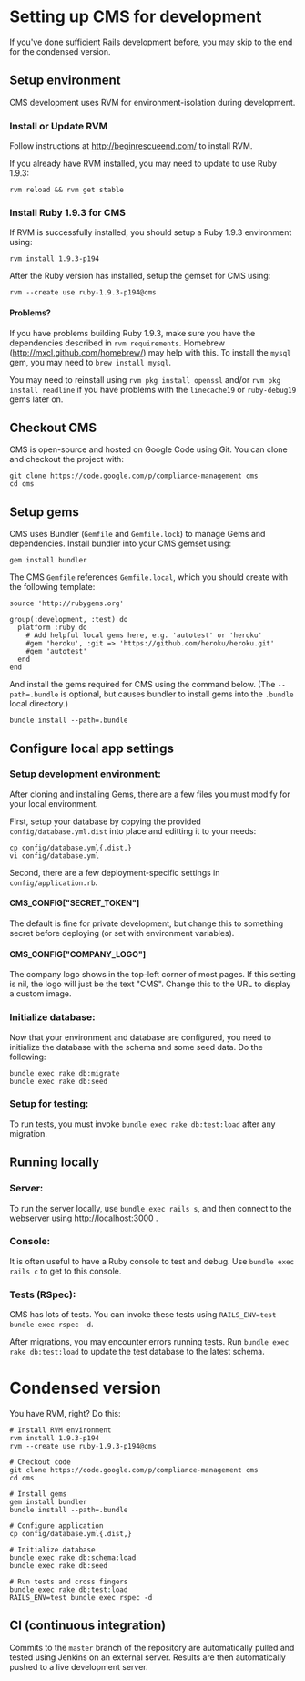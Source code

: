 Setting up CMS for development
==============================

If you've done sufficient Rails development before, you may skip to the end for the condensed version.


Setup environment
-----------------

CMS development uses RVM for environment-isolation during development.

### Install or Update RVM

Follow instructions at http://beginrescueend.com/ to install RVM.

If you already have RVM installed, you may need to update to use Ruby 1.9.3:

    rvm reload && rvm get stable

### Install Ruby 1.9.3 for CMS

If RVM is successfully installed, you should setup a Ruby 1.9.3 environment using:

    rvm install 1.9.3-p194

After the Ruby version has installed, setup the gemset for CMS using:

    rvm --create use ruby-1.9.3-p194@cms

#### Problems?

If you have problems building Ruby 1.9.3, make sure you have the dependencies described in `rvm requirements`.  Homebrew (http://mxcl.github.com/homebrew/) may help with this.  To install the `mysql` gem, you may need to `brew install mysql`.

You may need to reinstall using `rvm pkg install openssl` and/or `rvm pkg install readline` if you have problems with the `linecache19` or `ruby-debug19` gems later on.


Checkout CMS
------------

CMS is open-source and hosted on Google Code using Git.  You can clone and checkout the project with:

    git clone https://code.google.com/p/compliance-management cms
    cd cms


Setup gems
----------

CMS uses Bundler (`Gemfile` and `Gemfile.lock`) to manage Gems and dependencies.  Install bundler into your CMS gemset using:

    gem install bundler

The CMS `Gemfile` references `Gemfile.local`, which you should create with the following template:

    source 'http://rubygems.org'

    group(:development, :test) do
      platform :ruby do
        # Add helpful local gems here, e.g. 'autotest' or 'heroku'
        #gem 'heroku', :git => 'https://github.com/heroku/heroku.git'
        #gem 'autotest'
      end
    end


And install the gems required for CMS using the command below.  (The `--path=.bundle` is optional, but causes bundler to install gems into the `.bundle` local directory.)

    bundle install --path=.bundle


Configure local app settings
----------------------------

### Setup development environment:

After cloning and installing Gems, there are a few files you must modify for your local environment.

First, setup your database by copying the provided `config/database.yml.dist` into place and editting it to your needs:

    cp config/database.yml{.dist,}
    vi config/database.yml

Second, there are a few deployment-specific settings in `config/application.rb`.

#### CMS_CONFIG["SECRET_TOKEN"]

The default is fine for private development, but change this to something secret before deploying (or set with environment variables).

#### CMS_CONFIG["COMPANY_LOGO"]

The company logo shows in the top-left corner of most pages.  If this setting is nil, the logo will just be the text "CMS".  Change this to the URL to display a custom image.

### Initialize database:

Now that your environment and database are configured, you need to initialize the database with the schema and some seed data.  Do the following:

    bundle exec rake db:migrate
    bundle exec rake db:seed

### Setup for testing:

To run tests, you must invoke `bundle exec rake db:test:load` after any migration.


Running locally
---------------

### Server:

To run the server locally, use `bundle exec rails s`, and then connect to the webserver using http://localhost:3000 .

### Console:

It is often useful to have a Ruby console to test and debug.  Use `bundle exec rails c` to get to this console.

### Tests (RSpec):

CMS has lots of tests.  You can invoke these tests using `RAILS_ENV=test bundle exec rspec -d`.

After migrations, you may encounter errors running tests.  Run `bundle exec rake db:test:load` to update the test database to the latest schema.


Condensed version
=================

You have RVM, right?  Do this:

    # Install RVM environment
    rvm install 1.9.3-p194
    rvm --create use ruby-1.9.3-p194@cms

    # Checkout code
    git clone https://code.google.com/p/compliance-management cms
    cd cms

    # Install gems
    gem install bundler
    bundle install --path=.bundle

    # Configure application
    cp config/database.yml{.dist,}

    # Initialize database
    bundle exec rake db:schema:load
    bundle exec rake db:seed

    # Run tests and cross fingers
    bundle exec rake db:test:load
    RAILS_ENV=test bundle exec rspec -d


CI (continuous integration)
---------------------------

Commits to the `master` branch of the repository are automatically pulled and tested using Jenkins on an external server.  Results are then automatically pushed to a live development server.

